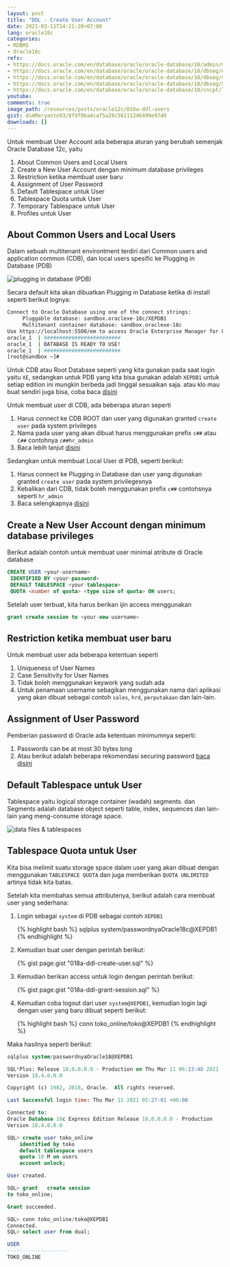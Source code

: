 ```yaml
---
layout: post
title: "DDL - Create User Account"
date: 2021-03-11T14:21:28+07:00
lang: oracle18c
categories:
- RDBMS
- Oracle18c
refs: 
- https://docs.oracle.com/en/database/oracle/oracle-database/18/admin/managing-users-and-securing-the-database.html#GUID-B20E4AFB-592E-42BD-8485-36EEDA033035
- https://docs.oracle.com/en/database/oracle/oracle-database/18/dbseg/managing-security-for-oracle-database-users.html#GUID-4C383489-6BB4-439A-8293-42F9E6191C85
- https://docs.oracle.com/en/database/oracle/oracle-database/18/dbseg/managing-security-for-oracle-database-users.html#GUID-81D0494C-E838-4DD9-AC82-B56473F98D06
- https://docs.oracle.com/en/database/oracle/oracle-database/18/dbseg/managing-security-for-oracle-database-users.html#GUID-E7CA1DB2-54E2-427D-A69A-BF53DA74FCE1
- https://docs.oracle.com/en/database/oracle/oracle-database/18/cncpt/logical-storage-structures.html#GUID-3502CA78-FBC9-4927-B455-0ECB22E53066
youtube: 
comments: true
image_path: /resources/posts/oracle12c/018a-ddl-users
gist: dimMaryanto93/8f9f0ba4caf5a28c56111246499e97d0
downloads: []
---
```


Untuk membuat User Account ada beberapa aturan yang berubah semenjak Oracle Database 12c, yaitu 

1. About Common Users and Local Users
2. Create a New User Account dengan minimum database privileges 
3. Restriction ketika membuat user baru
4. Assignment of User Password
5. Default Tablespace untuk User
6. Tablespace Quota untuk User
7. Temporary Tablespace untuk User
8. Profiles untuk User

## About Common Users and Local Users

Dalam sebuah multitenant environtment terdiri dari Common users and application common (CDB), dan local users spesific ke Plugging in Database (PDB)

![plugging in database (PDB)](https://docs.oracle.com/en/database/oracle/oracle-database/18/dbseg/img/dbseg_vm_011a.png)

Secara default kita akan dibuatkan Plugging in Database ketika di install seperti berikut lognya:

```bash
Connect to Oracle Database using one of the connect strings:
     Pluggable database: sandbox.oraclexe-18c/XEPDB1
     Multitenant container database: sandbox.oraclexe-18c
Use https://localhost:5500/em to access Oracle Enterprise Manager for Oracle Database XE
oracle_1  | #########################
oracle_1  | DATABASE IS READY TO USE!
oracle_1  | #########################
[root@sandbox ~]#
```

Untuk CDB atau Root Database seperti yang kita gunakan pada saat login yaitu `XE`, sedangkan untuk PDB yang kita bisa gunakan adalah `XEPDB1` untuk setiap edition ini mungkin berbeda jadi tinggal sesuaikan saja. atau klo mau buat sendiri juga bisa, coba baca [disini](https://docs.oracle.com/en/database/oracle/oracle-database/18/dbseg/managing-security-for-oracle-database-users.html#GUID-81D0494C-E838-4DD9-AC82-B56473F98D06)

Untuk membuat user di CDB, ada beberapa aturan seperti

1. Harus connect ke CDB ROOT dan user yang digunakan granted `create user` pada system privileges
2. Nama pada user yang akan dibuat harus menggunakan prefix `c##` atau `C##` contohnya `c##hr_admin`
3. Baca lebih lanjut [disini](https://docs.oracle.com/en/database/oracle/oracle-database/18/dbseg/managing-security-for-oracle-database-users.html#GUID-E7CA1DB2-54E2-427D-A69A-BF53DA74FCE1)

Sedangkan untuk membuat Local User di PDB, seperti berikut:

1. Harus connect ke Plugging in Database dan user yang digunakan granted `create user` pada system privilegesnya
2. Kebalikan dari CDB, tidak boleh menggunakan prefix `c##` contohsnya seperti `hr_admin`
3. Baca selengkapnya [disini](https://docs.oracle.com/en/database/oracle/oracle-database/18/dbseg/managing-security-for-oracle-database-users.html#GUID-AC05DF7C-618A-4C72-9F9A-89FBDB734AD0)

## Create a New User Account dengan minimum database privileges 

Berikut adalah contoh untuk membuat user minimal atribute di Oracle database

```sql
CREATE USER <your-username> 
 IDENTIFIED BY <your-password> 
 DEFAULT TABLESPACE <your-tablespace> 
 QUOTA <number of quota> <type size of quota> ON users;
```

Setelah user terbuat, kita harus berikan ijin access menggunakan 

```sql
grant create session to <your-new-username>
```

## Restriction ketika membuat user baru

Untuk membuat user ada beberapa ketentuan seperti 

1. Uniqueness of User Names
2. Case Sensitivity for User Names
3. Tidak boleh menggunakan keywork yang sudah ada
4. Untuk penamaan username sebagikan menggunakan nama dari aplikasi yang akan dibuat sebagai contoh `sales`, `hrd`, `perputakaan` dan lain-lain.

## Assignment of User Password

Pemberian password di Oracle ada ketentuan minimumnya seperti:

1. Passwords can be at most 30 bytes long
2. Atau berikut adalah beberapa rekomendasi securing password [baca disini](https://docs.oracle.com/en/database/oracle/oracle-database/18/dbseg/keeping-your-oracle-database-secure.html#GUID-451679EB-8676-47E6-82A6-DF025FD65156)

## Default Tablespace untuk User

Tablespace yaitu logical storage container (wadah) segments. dan Segments adalah database object seperti table, index, sequences dan lain-lain yang meng-consume storage space.

![data files & tablespaces](https://docs.oracle.com/en/database/oracle/oracle-database/18/cncpt/img/cncpt037.gif)

## Tablespace Quota untuk User

Kita bisa melimit suatu storage space dalam user yang akan dibuat dengan menggunakan `TABLESPACE QUOTA` dan juga memberikan `QUOTA UNLIMITED` artinya tidak kita batas.

Setelah kita membahas semua attributenya, berikut adalah cara membuat user yang sederhana:

1. Login sebagai `system` di PDB sebagai contoh `XEPDB1`

    {% highlight bash %}
    sqlplus system/passwordnyaOracle18c@XEPDB1
    {% endhighlight %}

2. Kemudian buat user dengan perintah berikut:

    {% gist page.gist "018a-ddl-create-user.sql" %}

3. Kemudian berikan access untuk login dengan perintah berikut:

    {% gist page.gist "018a-ddl-grant-session.sql" %}

4. Kemudian coba logout dari user `system@XEPDB1`, kemudian login lagi dengan user yang baru dibuat seperti berikut:

    {% highlight bash %}
    conn toko_online/toko@XEPDB1
    {% endhighlight %}

Maka hasilnya seperti berikut:

```sql
sqlplus system/passwordnyaOracle18@XEPDB1

SQL*Plus: Release 18.0.0.0.0 - Production on Thu Mar 11 06:23:48 2021
Version 18.4.0.0.0

Copyright (c) 1982, 2018, Oracle.  All rights reserved.

Last Successful login time: Thu Mar 11 2021 05:27:01 +00:00

Connected to:
Oracle Database 18c Express Edition Release 18.0.0.0.0 - Production
Version 18.4.0.0.0

SQL> create user toko_online
    identified by toko
    default tablespace users
    quota 10 M on users
    account unlock;

User created.

SQL> grant   create session
to toko_online;

Grant succeeded.

SQL> conn toko_online/toko@XEPDB1
Connected.
SQL> select user from dual;

USER
--------------------
TOKO_ONLINE
```